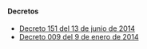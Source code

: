 #### Decretos

- [Decreto 151 del 13 de junio de 2014](http://www.alcaldiasoacha.gov.co/phocadownload/Normatividad/normatividad_municipal/Decreto_Municipal/Alcaldia/decreto-151-de-2014.pdf)
- [Decreto 009 del 9 de enero de 2014](http://www.alcaldiasoacha.gov.co/phocadownload/Normatividad/normatividad_municipal/Decreto_Municipal/Alcaldia/decreto-009-2014.pdf)
